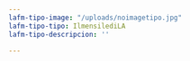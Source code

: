 ```yaml
---
lafm-tipo-image: "/uploads/noimagetipo.jpg"
lafm-tipo-tipo: IlmensilediLA
lafm-tipo-descripcion: ''

---
```

